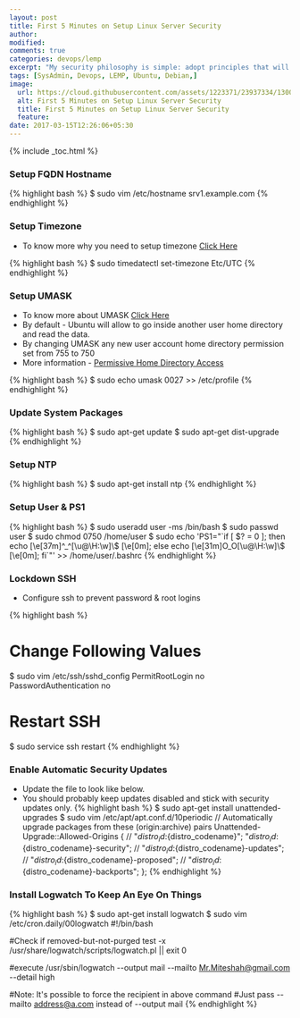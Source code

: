 ```yaml
---
layout: post
title: First 5 Minutes on Setup Linux Server Security
author:
modified:
comments: true
categories: devops/lemp
excerpt: "My security philosophy is simple: adopt principles that will protect you from the most frequent attack vectors. If you use your first 5 minutes on a server wisely, I believe you secure your server in much better way. "
tags: [SysAdmin, Devops, LEMP, Ubuntu, Debian,]
image:
  url: https://cloud.githubusercontent.com/assets/1223371/23937334/1300d066-097d-11e7-9a74-df7a6eec2277.jpg
  alt: First 5 Minutes on Setup Linux Server Security
  title: First 5 Minutes on Setup Linux Server Security
  feature:
date: 2017-03-15T12:26:06+05:30
---
```



{% include _toc.html %}

### Setup FQDN Hostname

{% highlight bash %}
$ sudo vim /etc/hostname
srv1.example.com
{% endhighlight %}

### Setup Timezone

* To know more why you need to setup timezone <a href="http://yellerapp.com/posts/2015-01-12-the-worst-server-setup-you-can-make.html"> Click Here </a>

{% highlight bash %}
$ sudo timedatectl set-timezone Etc/UTC
{% endhighlight %}


### Setup UMASK

* To know more about UMASK <a href="/linux/basics/advanced-topics-in-users-groups-and-permissions/#default-permissions"> Click Here </a>
* By default - Ubuntu will allow to go inside another user home directory and read the data.
* By changing UMASK any new user account home directory permission set from 755 to 750
* More information - <a href="https://wiki.ubuntu.com/SecurityTeam/Policies#Permissive_Home_Directory_Access"> Permissive Home Directory Access
 </a>

{% highlight bash %}
$ sudo echo umask 0027 >> /etc/profile
{% endhighlight %}

### Update System Packages

{% highlight bash %}
$ sudo apt-get update
$ sudo apt-get dist-upgrade
{% endhighlight %}

### Setup NTP

{% highlight bash %}
$ sudo apt-get install ntp
{% endhighlight %}

### Setup User & PS1

{% highlight bash %}
$ sudo useradd user -ms /bin/bash
$ sudo passwd user
$ sudo chmod 0750 /home/user
$ sudo echo 'PS1="\`if [ \$? = 0 ]; then echo \[\e[37m\]^_^[\u@\H:\w]\\$ \[\e[0m\]; else echo \[\e[31m\]O_O[\u@\H:\w]\\$ \[\e[0m\]; fi\`"' >> /home/user/.bashrc
{% endhighlight %}

### Lockdown SSH

* Configure ssh to prevent password & root logins

{% highlight bash %}
# Change Following Values
$ sudo vim /etc/ssh/sshd_config
PermitRootLogin no
PasswordAuthentication no

# Restart SSH
$ sudo service ssh restart
{% endhighlight %}

### Enable Automatic Security Updates

* Update the file to look like below.
* You should probably keep updates disabled and stick with security updates only.
{% highlight bash %}
$ sudo apt-get install unattended-upgrades
$ sudo vim /etc/apt/apt.conf.d/10periodic
// Automatically upgrade packages from these (origin:archive) pairs
Unattended-Upgrade::Allowed-Origins {
//	"${distro_id}:${distro_codename}";
  	"${distro_id}:${distro_codename}-security";
//	"${distro_id}:${distro_codename}-updates";
//	"${distro_id}:${distro_codename}-proposed";
//	"${distro_id}:${distro_codename}-backports";
};
{% endhighlight %}

### Install Logwatch To Keep An Eye On Things

{% highlight bash %}
$ sudo apt-get install logwatch
$ sudo vim /etc/cron.daily/00logwatch
#!/bin/bash

#Check if removed-but-not-purged
test -x /usr/share/logwatch/scripts/logwatch.pl || exit 0

#execute
/usr/sbin/logwatch --output mail --mailto Mr.Miteshah@gmail.com --detail high

#Note: It's possible to force the recipient in above command
#Just pass --mailto address@a.com instead of --output mail
{% endhighlight %}
